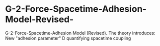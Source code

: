 # G-2-Force-Spacetime-Adhesion-Model-Revised-
G-2-Force-Spacetime-Adhesion Model (Revised). The theory introduces:  New "adhesion parameter" D quantifying spacetime coupling
